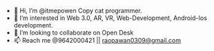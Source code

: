- 👋 Hi, I’m @itmepowen Copy cat programmer.
- 👀 I’m interested in Web 3.0, AR, VR, Web-Development, Android-Ios development.
- 💞️ I’m looking to collaborate on Open Desk
- 📫 Reach me @9642000421 || raopawan0309@gmail.com

<!---
itmepowen/itmepowen is a ✨ special ✨ repository because its `README.md` (this file) appears on your GitHub profile.
You can click the Preview link to take a look at your changes.
--->
